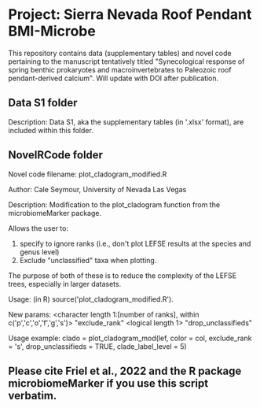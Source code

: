 # Project: Sierra Nevada Roof Pendant BMI-Microbe 
This repository contains data (supplementary tables) and novel code pertaining to the manuscript tentatively titled "Synecological response of spring benthic prokaryotes and macroinvertebrates to Paleozoic roof pendant-derived calcium". Will update with DOI after publication. 

## Data S1 folder
Description: Data S1, aka the supplementary tables (in '.xlsx' format), are included within this folder. 

## NovelRCode folder
Novel code filename: plot_cladogram_modified.R

Author: Cale Seymour, University of Nevada Las Vegas

Description: Modification to the plot_cladogram function from the microbiomeMarker package.  

Allows the user to:
1) specify to ignore ranks (i.e., don't plot LEFSE results at the species and genus level)
2) Exclude "unclassified" taxa when plotting.

The purpose of both of these is to reduce the complexity of the LEFSE trees, especially in larger datasets.

Usage: (in R) source('plot_cladogram_modified.R').

New params: <character length 1:[number of ranks], within c('p','c','o','f','g','s')> "exclude_rank"
              <logical length 1> "drop_unclassifieds"

Usage example:
clado = plot_cladogram_mod(lef, color = col, exclude_rank = 's', drop_unclassifieds = TRUE, clade_label_level = 5)

## Please cite Friel et al., 2022 and the R package microbiomeMarker if you use this script verbatim.
